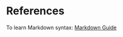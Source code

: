 # References

To learn Markdown syntax: [Markdown Guide](https://www.markdownguide.org/basic-syntax)
